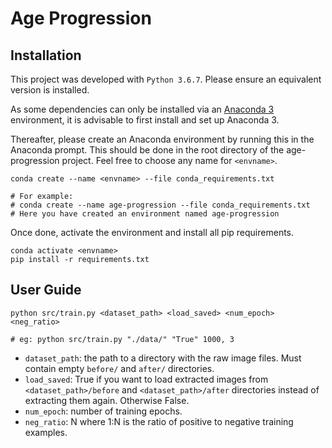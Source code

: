 # Age Progression
## Installation
This project was developed with `Python 3.6.7`. Please ensure an equivalent version is installed.

As some dependencies can only be installed via an [Anaconda 3](https://www.anaconda.com/distribution/) environment, it is advisable to first install and set up Anaconda 3. 

Thereafter, please create an Anaconda environment by running this in the Anaconda prompt. This should be done in the root directory of the age-progression project. Feel free to choose any name for `<envname>`.
```
conda create --name <envname> --file conda_requirements.txt

# For example:
# conda create --name age-progression --file conda_requirements.txt
# Here you have created an environment named age-progression
```

Once done, activate the environment and install all pip requirements.
```
conda activate <envname>
pip install -r requirements.txt
```

## User Guide
```
python src/train.py <dataset_path> <load_saved> <num_epoch> <neg_ratio>

# eg: python src/train.py "./data/" "True" 1000, 3
```
* `dataset_path`: the path to a directory with the raw image files. Must contain empty `before/` and `after/` directories.
* `load_saved`: True if you want to load extracted images from `<dataset_path>/before` and `<dataset_path>/after` directories instead of extracting them again. Otherwise False.
* `num_epoch`: number of training epochs.
* `neg_ratio`: N where 1:N is the ratio of positive to negative training examples.